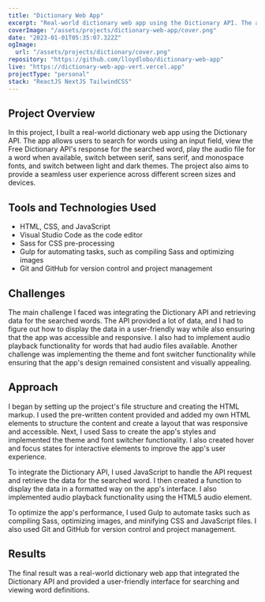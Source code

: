 ```yaml
---
title: "Dictionary Web App"
excerpt: "Real-world dictionary web app using the Dictionary API. The app allows users to search for words using an input field, view the Free Dictionary API's response for the searched word, play the audio file for a word when available, switch between serif, sans serif, and monospace fonts, and switch between light and dark themes. The project also aims to provide a seamless user experience across different screen sizes and devices."
coverImage: "/assets/projects/dictionary-web-app/cover.png"
date: "2023-01-01T05:35:07.322Z"
ogImage:
  url: "/assets/projects/dictionary/cover.png"
repository: "https://github.com/lloydlobo/dictionary-web-app"
live: "https://dictionary-web-app-vert.vercel.app"
projectType: "personal"
stack: "ReactJS NextJS TailwindCSS"
---
```


## Project Overview

In this project, I built a real-world dictionary web app using the Dictionary API. The app allows users to search for words using an input field, view the Free Dictionary API's response for the searched word, play the audio file for a word when available, switch between serif, sans serif, and monospace fonts, and switch between light and dark themes. The project also aims to provide a seamless user experience across different screen sizes and devices.

## Tools and Technologies Used

- HTML, CSS, and JavaScript
- Visual Studio Code as the code editor
- Sass for CSS pre-processing
- Gulp for automating tasks, such as compiling Sass and optimizing images
- Git and GitHub for version control and project management

## Challenges

The main challenge I faced was integrating the Dictionary API and retrieving data for the searched words. The API provided a lot of data, and I had to figure out how to display the data in a user-friendly way while also ensuring that the app was accessible and responsive. I also had to implement audio playback functionality for words that had audio files available. Another challenge was implementing the theme and font switcher functionality while ensuring that the app's design remained consistent and visually appealing.

## Approach

I began by setting up the project's file structure and creating the HTML markup. I used the pre-written content provided and added my own HTML elements to structure the content and create a layout that was responsive and accessible. Next, I used Sass to create the app's styles and implemented the theme and font switcher functionality. I also created hover and focus states for interactive elements to improve the app's user experience.

To integrate the Dictionary API, I used JavaScript to handle the API request and retrieve the data for the searched word. I then created a function to display the data in a formatted way on the app's interface. I also implemented audio playback functionality using the HTML5 audio element.

To optimize the app's performance, I used Gulp to automate tasks such as compiling Sass, optimizing images, and minifying CSS and JavaScript files. I also used Git and GitHub for version control and project management.

## Results

The final result was a real-world dictionary web app that integrated the Dictionary API and provided a user-friendly interface for searching and viewing word definitions.
